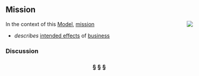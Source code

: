 ## Mission

<img src="https://github.com/nikboyd/sample-domain/raw/master/images/mission.svg" align="right"/>

In the context of this [Model](model.md), [mission](https://github.com/nikboyd/sample-domain/blob/master/mission.md)

* <i>describes</i> [intended effects](https://github.com/nikboyd/sample-domain/blob/master/intended.effect.md) of [business](https://github.com/nikboyd/sample-domain/blob/master/business.md)

### Discussion



<h3 align="center"><b>&sect; &sect; &sect;</b></h3>

